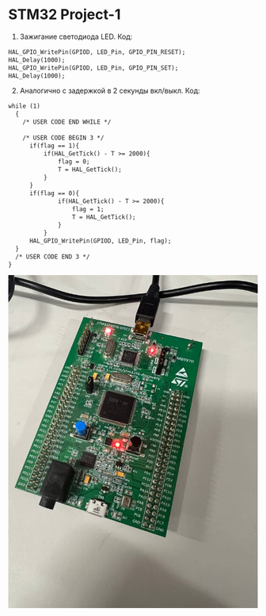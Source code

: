 # STM32 Project-1

1. Зажигание светодиода LED. Код:
```  
HAL_GPIO_WritePin(GPIOD, LED_Pin, GPIO_PIN_RESET);  
HAL_Delay(1000);  
HAL_GPIO_WritePin(GPIOD, LED_Pin, GPIO_PIN_SET);  
HAL_Delay(1000);
```
2. Аналогично с задержкой в 2 секунды вкл/выкл. Код:
```   
while (1)
  {
    /* USER CODE END WHILE */

    /* USER CODE BEGIN 3 */
	  if(flag == 1){
		  if(HAL_GetTick() - T >= 2000){
			  flag = 0;
			  T = HAL_GetTick();
		  }
	  }
	  if(flag == 0){
	  		  if(HAL_GetTick() - T >= 2000){
	  			  flag = 1;
	  			  T = HAL_GetTick();
	  		  }
	  	  }
	  HAL_GPIO_WritePin(GPIOD, LED_Pin, flag);
  }
  /* USER CODE END 3 */
}
```
![STM32 результат. Каждую секунду диод маргает](image-1.jpg)
